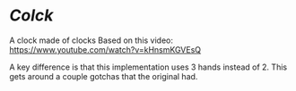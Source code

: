 # _Colck_

A clock made of clocks
Based on this video: https://www.youtube.com/watch?v=kHnsmKGVEsQ

A key difference is that this implementation uses 3 hands instead of 2.
This gets around a couple gotchas that the original had.
